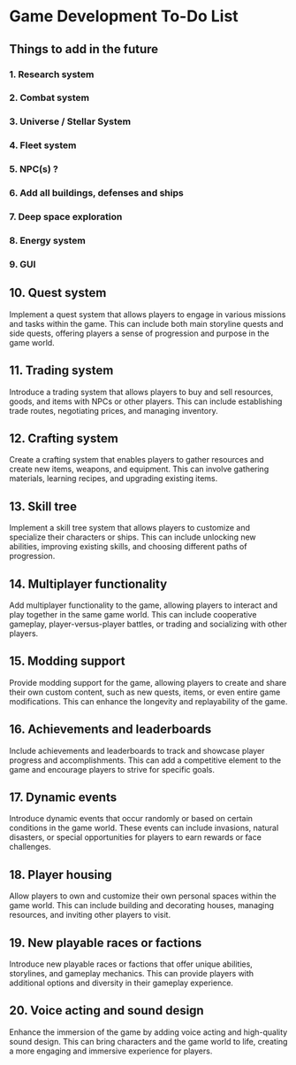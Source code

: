 # Game Development To-Do List

## Things to add in the future

### 1. Research system

### 2. Combat system

### 3. Universe / Stellar System

### 4. Fleet system

### 5. NPC(s) ?

### 6. Add all buildings, defenses and ships

### 7. Deep space exploration

### 8. Energy system

### 9. GUI

## 10. Quest system

Implement a quest system that allows players to engage in various missions and tasks within the game. This can include both main storyline quests and side quests, offering players a sense of progression and purpose in the game world.

## 11. Trading system

Introduce a trading system that allows players to buy and sell resources, goods, and items with NPCs or other players. This can include establishing trade routes, negotiating prices, and managing inventory.

## 12. Crafting system

Create a crafting system that enables players to gather resources and create new items, weapons, and equipment. This can involve gathering materials, learning recipes, and upgrading existing items.

## 13. Skill tree

Implement a skill tree system that allows players to customize and specialize their characters or ships. This can include unlocking new abilities, improving existing skills, and choosing different paths of progression.

## 14. Multiplayer functionality

Add multiplayer functionality to the game, allowing players to interact and play together in the same game world. This can include cooperative gameplay, player-versus-player battles, or trading and socializing with other players.

## 15. Modding support

Provide modding support for the game, allowing players to create and share their own custom content, such as new quests, items, or even entire game modifications. This can enhance the longevity and replayability of the game.

## 16. Achievements and leaderboards

Include achievements and leaderboards to track and showcase player progress and accomplishments. This can add a competitive element to the game and encourage players to strive for specific goals.

## 17. Dynamic events

Introduce dynamic events that occur randomly or based on certain conditions in the game world. These events can include invasions, natural disasters, or special opportunities for players to earn rewards or face challenges.

## 18. Player housing

Allow players to own and customize their own personal spaces within the game world. This can include building and decorating houses, managing resources, and inviting other players to visit.

## 19. New playable races or factions

Introduce new playable races or factions that offer unique abilities, storylines, and gameplay mechanics. This can provide players with additional options and diversity in their gameplay experience.

## 20. Voice acting and sound design

Enhance the immersion of the game by adding voice acting and high-quality sound design. This can bring characters and the game world to life, creating a more engaging and immersive experience for players.

